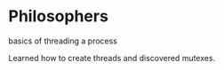 # Philosophers
basics of threading a process

Learned how to create threads and discovered mutexes.
